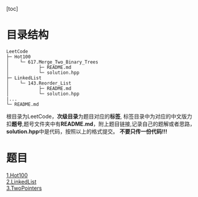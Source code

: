 [toc]
# 目录结构
```
LeetCode
├─ Hot100
│    └─ 617.Merge_Two_Binary_Trees
│           ├─ README.md
│           └─ solution.hpp
├─ LinkedList
│    └─ 143.Reorder_List
│           ├─ README.md
│           └─ solution.hpp
|...
└─ README.md

```
根目录为LeetCode，**次级目录**为题目对应的**标签**, 标签目录中为对应的中文版力扣**题号**,题号文件夹中有**README.md**，附上题目链接,记录自己的题解或者思路，**solution.hpp**中是代码，按照以上的格式提交。
**不要只传一份代码!!!**
# 题目
[1.Hot100](https://github.com/siwifttiger/LeetCode/tree/master/Hot100)  
[2.LinkedList](https://github.com/siwifttiger/LeetCode/tree/master/LinkedList)  
[3.TwoPointers](https://github.com/siwifttiger/LeetCode/tree/master/TwoPointers)   
